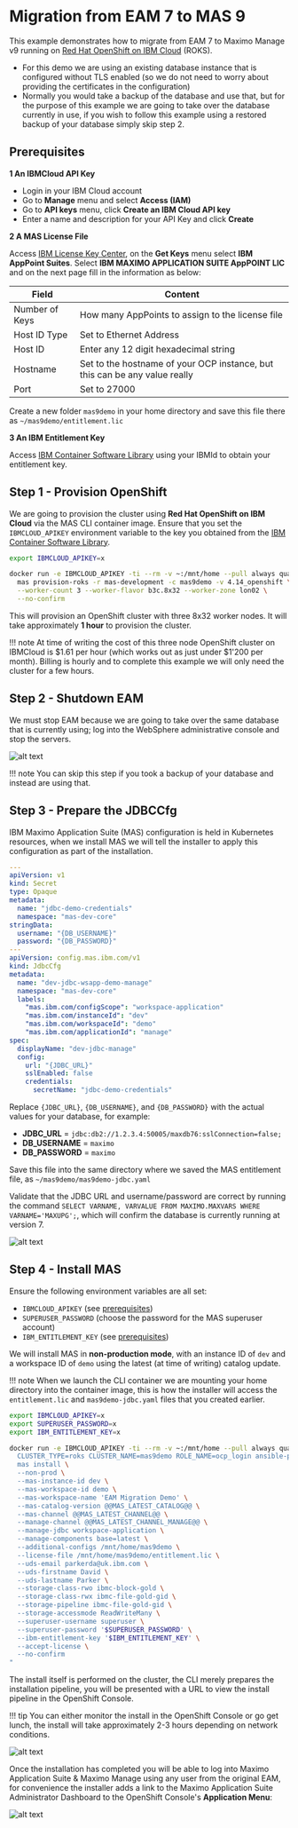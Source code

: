 Migration from EAM 7 to MAS 9
===============================================================================

This example demonstrates how to migrate from EAM 7 to Maximo Manage v9 running on [Red Hat OpenShift on IBM Cloud](https://www.ibm.com/products/openshift) (ROKS).

- For this demo we are using an existing database instance that is configured without TLS enabled (so we do not need to worry about providing the certificates in the configuration)
- Normally you would take a backup of the database and use that, but for the purpose of this example we are going to take over the database currently in use, if you wish to follow this example using a restored backup of your database simply skip step 2.


Prerequisites
-------------------------------------------------------------------------------

**1 An IBMCloud API Key**

- Login in your IBM Cloud account
- Go to **Manage** menu and select **Access (IAM)**
- Go to **API keys** menu, click **Create an IBM Cloud API key**
- Enter a name and description for your API Key and click **Create**

**2 A MAS License File**

Access [IBM License Key Center](https://licensing.subscribenet.com/control/ibmr/login), on the **Get Keys** menu select **IBM AppPoint Suites**. Select **IBM MAXIMO APPLICATION SUITE AppPOINT LIC** and on the next page fill in the information as below:

| Field          | Content |
| -------------- | ------- |
| Number of Keys | How many AppPoints to assign to the license file |
| Host ID Type   | Set to Ethernet Address |
| Host ID        | Enter any 12 digit hexadecimal string |
| Hostname       | Set to the hostname of your OCP instance, but this can be any value really |
| Port           | Set to 27000 |

Create a new folder `mas9demo` in your home directory and save this file there as `~/mas9demo/entitlement.lic`

**3 An IBM Entitlement Key**

Access [IBM Container Software Library](https://myibm.ibm.com/products-services/containerlibrary) using your IBMId to obtain your entitlement key.


Step 1 - Provision OpenShift
-------------------------------------------------------------------------------
We are going to provision the cluster using **Red Hat OpenShift on IBM Cloud** via the MAS CLI container image.  Ensure that you set the `IBMCLOUD_APIKEY` environment variable to the key you obtained from the [IBM Container Software Library](https://myibm.ibm.com/products-services/containerlibrary).


```bash
export IBMCLOUD_APIKEY=x

docker run -e IBMCLOUD_APIKEY -ti --rm -v ~:/mnt/home --pull always quay.io/ibmmas/cli:@@CLI_LATEST_VERSION@@ \
  mas provision-roks -r mas-development -c mas9demo -v 4.14_openshift \
  --worker-count 3 --worker-flavor b3c.8x32 --worker-zone lon02 \
  --no-confirm
```

This will provision an OpenShift cluster with three 8x32 worker nodes. It will take approximately **1 hour** to provision the cluster.

!!! note
    At time of writing the cost of this three node OpenShift cluster on IBMCloud is $1.61 per hour (which works out as just under $1'200 per month).  Billing is hourly and to complete this example we will only need the cluster for a few hours.


Step 2 - Shutdown EAM
-------------------------------------------------------------------------------
We must stop EAM because we are going to take over the same database that is currently using; log into the WebSphere administrative console and stop the servers.

![alt text](images/shutdown_eam.png)

!!! note
    You can skip this step if you took a backup of your database and instead are using that.


Step 3 - Prepare the JDBCCfg
-------------------------------------------------------------------------------
IBM Maximo Application Suite (MAS) configuration is held in Kubernetes resources, when we install MAS we will tell the installer to apply this configuration as part of the installation.

```yaml
---
apiVersion: v1
kind: Secret
type: Opaque
metadata:
  name: "jdbc-demo-credentials"
  namespace: "mas-dev-core"
stringData:
  username: "{DB_USERNAME}"
  password: "{DB_PASSWORD}"
---
apiVersion: config.mas.ibm.com/v1
kind: JdbcCfg
metadata:
  name: "dev-jdbc-wsapp-demo-manage"
  namespace: "mas-dev-core"
  labels:
    "mas.ibm.com/configScope": "workspace-application"
    "mas.ibm.com/instanceId": "dev"
    "mas.ibm.com/workspaceId": "demo"
    "mas.ibm.com/applicationId": "manage"
spec:
  displayName: "dev-jdbc-manage"
  config:
    url: "{JDBC_URL}"
    sslEnabled: false
    credentials:
      secretName: "jdbc-demo-credentials"
```

Replace `{JDBC_URL}`, `{DB_USERNAME}`, and `{DB_PASSWORD}` with the actual values for your database, for example:

- **JDBC_URL** = `jdbc:db2://1.2.3.4:50005/maxdb76:sslConnection=false;`
- **DB_USERNAME** = `maximo`
- **DB_PASSWORD** = `maximo`

Save this file into the same directory where we saved the MAS entitlement file, as `~/mas9demo/mas9demo-jdbc.yaml`

Validate that the JDBC URL and username/password are correct by running the command `SELECT VARNAME, VARVALUE FROM MAXIMO.MAXVARS WHERE VARNAME='MAXUPG';`, which will confirm the database is currently running at version 7.

![alt text](images/dbeaver.png)


Step 4 - Install MAS
-------------------------------------------------------------------------------
Ensure the following environment variables are all set:

- `IBMCLOUD_APIKEY` (see [prerequisites](#prerequisites))
- `SUPERUSER_PASSWORD` (choose the password for the MAS superuser account)
- `IBM_ENTITLEMENT_KEY` (see [prerequisites](#prerequisites))

We will install MAS in **non-production mode**, with an instance ID of `dev` and a workspace ID of `demo` using the latest (at time of writing) catalog update.

!!! note
    When we launch the CLI container we are mounting your home directory into the container image, this is how the installer will access the `entitlement.lic` and `mas9demo-jdbc.yaml` files that you created earlier.

```bash
export IBMCLOUD_APIKEY=x
export SUPERUSER_PASSWORD=x
export IBM_ENTITLEMENT_KEY=x

docker run -e IBMCLOUD_APIKEY -ti --rm -v ~:/mnt/home --pull always quay.io/ibmmas/cli:@@CLI_LATEST_VERSION@@ bash -c "
  CLUSTER_TYPE=roks CLUSTER_NAME=mas9demo ROLE_NAME=ocp_login ansible-playbook ibm.mas_devops.run_role &&
  mas install \
  --non-prod \
  --mas-instance-id dev \
  --mas-workspace-id demo \
  --mas-workspace-name 'EAM Migration Demo' \
  --mas-catalog-version @@MAS_LATEST_CATALOG@@ \
  --mas-channel @@MAS_LATEST_CHANNEL@@ \
  --manage-channel @@MAS_LATEST_CHANNEL_MANAGE@@ \
  --manage-jdbc workspace-application \
  --manage-components base=latest \
  --additional-configs /mnt/home/mas9demo \
  --license-file /mnt/home/mas9demo/entitlement.lic \
  --uds-email parkerda@uk.ibm.com \
  --uds-firstname David \
  --uds-lastname Parker \
  --storage-class-rwo ibmc-block-gold \
  --storage-class-rwx ibmc-file-gold-gid \
  --storage-pipeline ibmc-file-gold-gid \
  --storage-accessmode ReadWriteMany \
  --superuser-username superuser \
  --superuser-password '$SUPERUSER_PASSWORD' \
  --ibm-entitlement-key '$IBM_ENTITLEMENT_KEY' \
  --accept-license \
  --no-confirm
"
```

The install itself is performed on the cluster, the CLI merely prepares the installation pipeline, you will be presented with a URL to view the install pipeline in the OpenShift Console.

!!! tip
    You can either monitor the install in the OpenShift Console or go get lunch, the install will take approximately 2-3 hours depending on network conditions.

![alt text](images/install-pipeline.png)

Once the installation has completed you will be able to log into Maximo Application Suite & Maximo Manage using any user from the original EAM, for convenience the installer adds a link to the Maximo Application Suite Administrator Dashboard to the OpenShift Console's **Application Menu**:

![alt text](images/dashboard-link.png)

